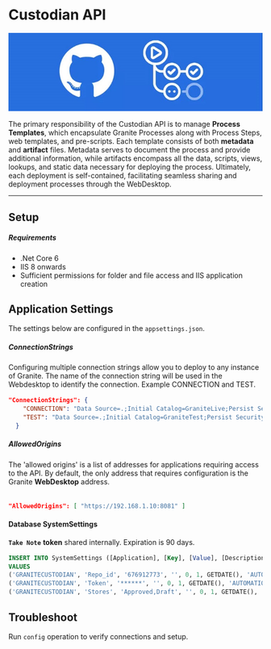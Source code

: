 # Custodian API
![Local Image](./custodian.jpg)


The primary responsibility of the Custodian API is to manage **Process Templates**, which encapsulate Granite Processes along with Process Steps, web templates, and pre-scripts. Each template consists of both **metadata** and **artifact** files. Metadata serves to document the process and provide additional information, while artifacts encompass all the data, scripts, views, lookups, and static data necessary for deploying the process. Ultimately, each deployment is self-contained, facilitating seamless sharing and deployment processes through the WebDesktop.

---
## Setup

##### Requirements

- .Net Core 6
- IIS 8 onwards
- Sufficient permissions for folder and file access and IIS application creation

## Application Settings

The settings below are configured in the `appsettings.json`.

##### ConnectionStrings
Configuring multiple connection strings allow you to deploy to any instance of Granite.
The name of the connection string will be used in the Webdesktop to identify the connection.
Example CONNECTION and TEST.

``` json
"ConnectionStrings": {
    "CONNECTION": "Data Source=.;Initial Catalog=GraniteLive;Persist Security Info=True;User ID=;TrustServerCertificate=True;",
    "TEST": "Data Source=.;Initial Catalog=GraniteTest;Persist Security Info=True;User ID=;TrustServerCertificate=True;"
  }
```

##### AllowedOrigins

The 'allowed origins' is a list of addresses for applications requiring access to the API. 
By default, the only address that requires configuration is the Granite **WebDesktop** address.

```json

"AllowedOrigins": [ "https://192.168.1.10:8081" ]
```
#### Database SystemSettings

**`Take Note`** **token** shared internally. Expiration is 90 days. 

```sql
INSERT INTO SystemSettings ([Application], [Key], [Value], [Description], [isEncrypted], [isActive], AuditDate, AuditUser)
VALUES 
('GRANITECUSTODIAN', 'Repo_id', '676912773', '', 0, 1, GETDATE(), 'AUTOMATION'),
('GRANITECUSTODIAN', 'Token', '******', '', 0, 1, GETDATE(), 'AUTOMATION'),
('GRANITECUSTODIAN', 'Stores', 'Approved,Draft', '', 0, 1, GETDATE(), 'AUTOMATION')
```

## Troubleshoot

Run `config` operation to verify connections and setup.
